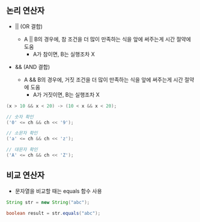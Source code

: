 ## 논리 연산자
* || (OR 결합)
  * A || B의 경우에, 참 조건을 더 많이 만족하는 식을 앞에 써주는게 시간 절약에 도움
    * A가 참이면, B는 실행조차 X
  
* && (AND 결합)
  * A && B의 경우에, 거짓 조건을 더 많이 만족하는 식을 앞에 써주는게 시간 절약에 도움
    * A가 거짓이면, B는 실행조차 X

```java
(x > 10 && x < 20) -> (10 < x && x < 20);

// 숫자 확인
('0' <= ch && ch << '9');

// 소문자 확인
('a' <= ch && ch << 'z');

// 대문자 확인
('A' <= ch && ch << 'Z');
```

## 비교 연산자
* 문자열을 비교할 때는 equals 함수 사용
```java
String str = new String("abc");

boolean result = str.equals("abc");
```

